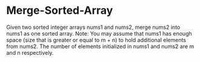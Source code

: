 # Merge-Sorted-Array
Given two sorted integer arrays nums1 and nums2, merge nums2 into nums1 as one sorted array.  Note: You may assume that nums1 has enough space (size that is greater or equal to m + n) to hold additional elements from nums2. The number of elements initialized in nums1 and nums2 are m and n respectively.
